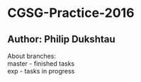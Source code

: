 # CGSG-Practice-2016
## Author: Philip Dukshtau

About branches:</br>
  master - finished tasks</br>
  exp -  tasks in progress</br>
